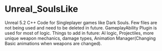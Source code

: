 # Unreal_SoulsLike
Unreal 5.2 C++ Code for Singleplayer games like Dark Souls. Few files are not being used and need to be deleted in future.
GameplayAbility Plugin is used for most of logic.
Things to add in future: AI logic, Projectiles, more unique weapon mechanics, damage types, Animation Manager(Changing Basic animations when weapons are changed).
